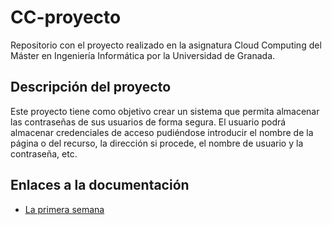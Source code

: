 # CC-proyecto
Repositorio con el proyecto realizado en la asignatura Cloud Computing del Máster en Ingeniería Informática por la Universidad de Granada.

## Descripción del proyecto
Este proyecto tiene como objetivo crear un sistema que permita almacenar las contraseñas de sus usuarios de forma segura. El usuario podrá almacenar credenciales de acceso pudiéndose introducir el nombre de la página o del recurso, la dirección si procede, el nombre de usuario y la contraseña, etc.

## Enlaces a la documentación
* [La primera semana](https://github.com/januszewskimar/CC-proyecto/blob/main/docs/semana-01.md)
